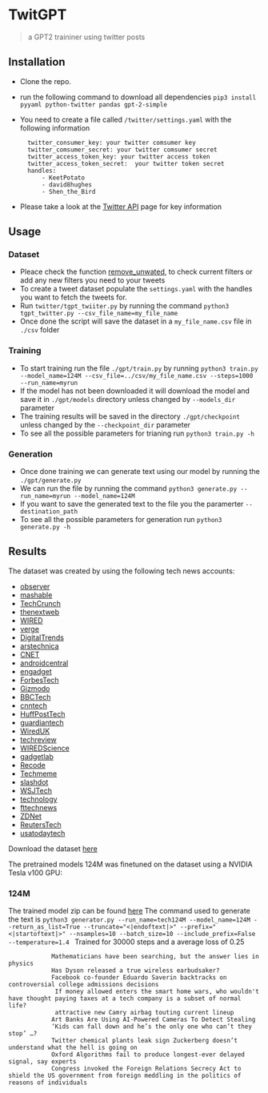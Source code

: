 # TwitGPT
> a GPT2 traininer using twitter posts

## Installation
* Clone the repo.
* run the following command to download all dependencies `pip3 install pyyaml python-twitter pandas gpt-2-simple`
* You need to create a file called `/twitter/settings.yaml` with the following information

		twitter_consumer_key: your twitter comsumer key
		twitter_comsumer_secret: your twitter comsumer secret
		twitter_access_token_key: your twitter access token
		twitter_access_token_secret:  your twitter token secret
		handles:
			- KeetPotato
			- david8hughes
			- Shen_the_Bird

* Please take a look at the [Twitter API](https://developer.twitter.com/en/docs) page for key information

## Usage

### Dataset

* Pleace check the function [remove_unwated](https://github.com/c00kie17/twitgpt/blob/7d93ec5d4348a021a4ffe39636a620742f71b96f/twitter/tgpt_twitter.py#L20), to check current filters or add any new filters you need to your tweets
* To create a tweet dataset populate the `settings.yaml` with the handles you want to fetch the tweets for.
* Run `twitter/tgpt_twiiter.py` by running the command `python3 tgpt_twitter.py --csv_file_name=my_file_name`
* Once done the script will save the dataset in a `my_file_name.csv` file in `./csv` folder

### Training

* To start training run the file `./gpt/train.py` by running `python3 train.py --model_name=124M --csv_file=../csv/my_file_name.csv --steps=1000  --run_name=myrun`
* If the model has not been downloaded it will download the model and save it in `./gpt/models` directory unless changed by `--models_dir` parameter
* The training results will be saved in the directory `./gpt/checkpoint` unless changed by the `--checkpoint_dir` parameter
* To see all the possible parameters for trianing run `python3 train.py -h`

### Generation

* Once done training we can generate text using our model by running the `./gpt/generate.py`
* We can run the file by running the command `python3 generate.py --run_name=myrun --model_name=124M`
* If you want to save the generated text to the file you the paramerter `--destination_path`
* To see all the possible parameters for generation run `python3 generate.py -h`

## Results
The dataset was created by using the following tech news accounts:
* [observer](https://twitter.com/observer)
* [mashable](https://twitter.com/mashable)
* [TechCrunch](https://twitter.com/TechCrunch)
* [thenextweb](https://twitter.com/thenextweb)
* [WIRED](https://twitter.com/WIRED)
* [verge](https://twitter.com/verge)
* [DigitalTrends](https://twitter.com/DigitalTrends)
* [arstechnica](https://twitter.com/arstechnica)
* [CNET](https://twitter.com/CNET)
* [androidcentral](https://twitter.com/androidcentral)
* [engadget](https://twitter.com/engadget)
* [ForbesTech](https://twitter.com/ForbesTech)
* [Gizmodo](https://twitter.com/Gizmodo)
* [BBCTech](https://twitter.com/BBCTech)
* [cnntech](https://twitter.com/cnntech)
* [HuffPostTech](https://twitter.com/HuffPostTech)
* [guardiantech](https://twitter.com/guardiantech)
* [WiredUK](https://twitter.com/WiredUK)
* [techreview](https://twitter.com/techreview)
* [WIREDScience](https://twitter.com/WIREDScience)
* [gadgetlab](https://twitter.com/gadgetlab)
* [Recode](https://twitter.com/Recode)
* [Techmeme](https://twitter.com/Techmeme)
* [slashdot](https://twitter.com/slashdot)
* [WSJTech](https://twitter.com/WSJTech)
* [technology](https://twitter.com/technology)
* [fttechnews](https://twitter.com/fttechnews)
* [ZDNet](https://twitter.com/ZDNet)
* [ReutersTech](https://twitter.com/ReutersTech)
* [usatodaytech](https://twitter.com/usatodaytech)

Download the dataset [here](https://drive.google.com/file/d/1yZfDvdb26kJl18i6pPhsQIFRauM3DFs6/view?usp=sharing)

The pretrained models 124M was finetuned on the dataset using a NVIDIA Tesla v100 GPU:

### 124M
The trained model zip can be found [here](https://drive.google.com/file/d/1KuGlj-BIIcfc6etYYWRiwtYRk8ZbFn2I/view?usp=sharing)
The command used to generate the text is `python3 generator.py --run_name=tech124M --model_name=124M --return_as_list=True --truncate="<|endoftext|>" --prefix="<|startoftext|>" --nsamples=10 --batch_size=10 --include_prefix=False --temperature=1.4 `
Trained for 30000 steps and a average loss of 0.25

				Mathematicians have been searching, but the answer lies in physics
				Has Dyson released a true wireless earbudsaker?
				Facebook co-founder Eduardo Saverin backtracks on controversial college admissions decisions
				 If money allowed enters the smart home wars, who wouldn't have thought paying taxes at a tech company is a subset of normal life?
				 attractive new Camry airbag touting current lineup
				Art Banks Are Using AI-Powered Cameras To Detect Stealing
				‘Kids can fall down and he’s the only one who can’t they stop’ …?
				Twitter chemical plants leak sign Zuckerberg doesn’t understand what the hell is going on
				Oxford Algorithms fail to produce longest-ever delayed signal, say experts
				Congress invoked the Foreign Relations Secrecy Act to shield the US government from foreign meddling in the politics of reasons of individuals










